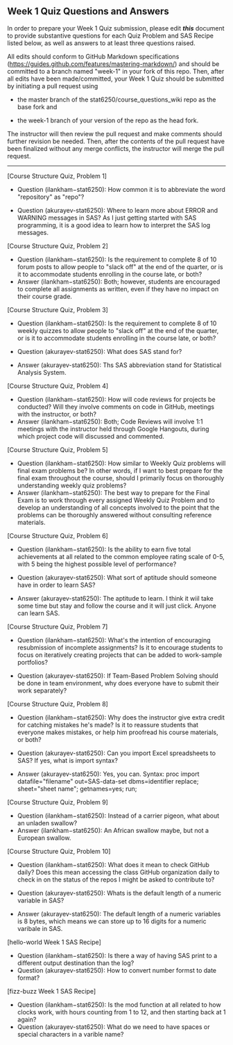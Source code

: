 ## Week 1 Quiz Questions and Answers

In order to prepare your Week 1 Quiz submission, please edit ***this*** document to provide substantive questions for each Quiz Problem and SAS Recipe listed below, as well as answers to at least three questions raised.

All edits should conform to GitHub Markdown specifications (https://guides.github.com/features/mastering-markdown/) and should be committed to a branch named "week-1" in your fork of this repo. Then, after all edits have been made/committed, your Week 1 Quiz should be submitted by initiating a pull request using

- the master branch of the stat6250/course_questions_wiki repo as the base fork and

- the week-1 branch of your version of the repo as the head fork.

The instructor will then review the pull request and make comments should further revision be needed. Then, after the contents of the pull request have been finalized without any merge conflicts, the instructor will merge the pull request.



********************************************************************************



[Course Structure Quiz, Problem 1]
- Question (ilankham−stat6250): How common it is to abbreviate the word "repository" as "repo"?

- Question (akurayev-stat6250): Where to learn more about ERROR and WARNING messages in SAS? As I just getting started with SAS programming, it is a good idea to learn how to interpret the SAS log messages.



[Course Structure Quiz, Problem 2]
- Question (ilankham−stat6250): Is the requirement to complete 8 of 10 forum posts to allow people to "slack off" at the end of the quarter, or is it to accommodate students enrolling in the course late, or both?
- Answer (ilankham−stat6250): Both; however, students are encouraged to complete all assignments as written, even if they have no impact on their course grade.



[Course Structure Quiz, Problem 3]
- Question (ilankham−stat6250): Is the requirement to complete 8 of 10 weekly quizzes to allow people to "slack off" at the end of the quarter, or is it to accommodate students enrolling in the course late, or both?

- Question (akurayev-stat6250): What does SAS stand for?
- Answer (akurayev-stat6250): Ths SAS abbreviation stand for Statistical Analysis System.



[Course Structure Quiz, Problem 4]
- Question (ilankham−stat6250): How will code reviews for projects be conducted? Will they involve comments on code in GitHub, meetings with the instructor, or both?
- Answer (ilankham−stat6250): Both; Code Reviews will involve 1:1 meetings with the instructor held through Google Hangouts, during which project code will discussed and commented.



[Course Structure Quiz, Problem 5]
- Question (ilankham−stat6250): How similar to Weekly Quiz problems will final exam problems be? In other words, if I want to best prepare for the final exam throughout the course, should I primarily focus on thoroughly understanding weekly quiz problems?
- Answer (ilankham−stat6250): The best way to prepare for the Final Exam is to work through every assigned Weekly Quiz Problem and to develop an understanding of all concepts involved to the point that the problems can be thoroughly answered without consulting reference materials.



[Course Structure Quiz, Problem 6]
- Question (ilankham−stat6250): Is the ability to earn five total achievements at all related to the common employee rating scale of 0-5, with 5 being the highest possible level of performance?

- Question (akurayev-stat6250): What sort of aptitude should someone have in order to learn SAS?
- Answer (akurayev-stat6250): The aptitude to learn. I think it wiil take some time but stay and follow the course and it will just click. Anyone can learn SAS.



[Course Structure Quiz, Problem 7]
- Question (ilankham−stat6250): What's the intention of encouraging resubmission of incomplete assignments? Is it to encourage students to focus on iteratively creating projects that can be added to work-sample portfolios?

- Question (akurayev-stat6250): If Team-Based Problem Solving should be done in team environment, why does everyone have to submit their work separately?



[Course Structure Quiz, Problem 8]
- Question (ilankham−stat6250): Why does the instructor give extra credit for catching mistakes he's made? Is it to reassure students that everyone makes mistakes, or help him proofread his course materials, or both?

- Question (akurayev-stat6250): Can you import Excel spreadsheets to SAS? If yes, what is import syntax?
- Answer (akurayev-stat6250): Yes, you can. Syntax:
proc import
datafile="filename"
out=SAS-data-set
dbms=identifier
  replace;
  sheet="sheet name";
  getnames=yes;
run;


[Course Structure Quiz, Problem 9]
- Question (ilankham−stat6250): Instead of a carrier pigeon, what about an unladen swallow?
- Answer (ilankham−stat6250): An African swallow maybe, but not a European swallow.



[Course Structure Quiz, Problem 10]
- Question (ilankham−stat6250): What does it mean to check GitHub daily? Does this mean accessing the class GitHub organization daily to check in on the status of the repos I might be asked to contribute to?

- Question (akurayev-stat6250): Whats is the default length of a numeric variable in SAS?
- Answer (akurayev-stat6250): The default length of a numeric variables is 8 bytes, which means we can store up to 16 digits for a numeric varibale in SAS.



[hello-world Week 1 SAS Recipe]
- Question (ilankham−stat6250): Is there a way of having SAS print to a different output destination than the log?
- Question (akurayev-stat6250): How to convert number formst to date format?


[fizz-buzz Week 1 SAS Recipe]
- Question (ilankham−stat6250): Is the mod function at all related to how clocks work, with hours counting from 1 to 12, and then starting back at 1 again?
- Question (akurayev-stat6250): What do we need to have spaces or special characters in a varible name?
